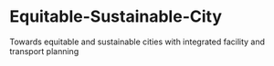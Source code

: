 # Equitable-Sustainable-City
Towards equitable and sustainable cities with integrated facility and transport planning
